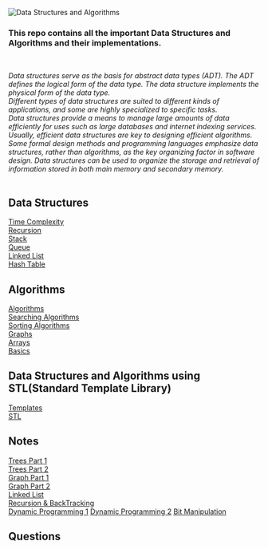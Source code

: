 
![Data Structures and Algorithms](https://user-images.githubusercontent.com/83531337/155879473-35f37c9b-7501-4013-b78a-9709244037b3.png)

### This repo contains all the important Data Structures and Algorithms and their implementations.<br>
<br>

*Data structures serve as the basis for abstract data types (ADT). The ADT defines the logical form of the data type. The data structure implements the physical form of the data type.<br>
Different types of data structures are suited to different kinds of applications, and some are highly specialized to specific tasks.<br>
Data structures provide a means to manage large amounts of data efficiently for uses such as large databases and internet indexing services. Usually, efficient data structures are key to designing efficient algorithms.<br>
Some formal design methods and programming languages emphasize data structures, rather than algorithms, as the key organizing factor in software design. Data structures can be used to organize the storage and retrieval of information stored in both main memory and secondary memory.*<br>
<br>

## Data Structures

[Time Complexity](https://github.com/Aashutosh0033/Data-Structures-and-Algorithms/tree/main/Time%20Complexity)<br>
[Recursion](https://github.com/Aashutosh0033/Data-Structures-and-Algorithms/tree/main/Recursion)<br>
[Stack](https://github.com/Aashutosh0033/Data-Structures-and-Algorithms/tree/main/Stack)<br>
[Queue](https://github.com/Aashutosh0033/Data-Structures-and-Algorithms/tree/main/Queue)<br>
[Linked List](https://github.com/Aashutosh0033/Data-Structures-and-Algorithms/tree/main/Linked%20List)<br>
[Hash Table](https://github.com/Aashutosh0033/Data-Structures-and-Algorithms/tree/main/Hash%20Table)<br>


## Algorithms

[Algorithms](https://github.com/Aashutosh0033/Data-Structures-and-Algorithms/tree/main/Algorithms)<br>
[Searching Algorithms](https://github.com/Aashutosh0033/Data-Structures-and-Algorithms/tree/main/Searching%20Algorithms)<br>
[Sorting Algorithms](https://github.com/Aashutosh0033/Data-Structures-and-Algorithms/tree/main/Sorting%20Algorithms)<br>
[Graphs](https://github.com/Aashutosh0033/Data-Structures-and-Algorithms/tree/main/Graph%20Algorithms)<br>
[Arrays](https://github.com/Aashutosh0033/Data-Structures-and-Algorithms/tree/main/Array%20Algorithms)<br>
[Basics](https://github.com/Aashutosh0033/Data-Structures-and-Algorithms/tree/main/Basic%20Algorithms)<br>


## Data Structures and Algorithms using STL(Standard Template Library)

[Templates](https://github.com/Aashutosh0033/DSA-using-Cpp/tree/main/Templates)<br>
[STL](https://github.com/Aashutosh0033/DSA-using-Cpp/tree/main/STL)<br>


## Notes

[Trees Part 1](https://github.com/Aashutosh0033/DSA-using-Cpp/blob/main/Notes/Trees%20Part-1.pdf)<br>
[Trees Part 2](https://github.com/Aashutosh0033/DSA-using-Cpp/blob/main/Notes/Trees%20Part-2.pdf)<br>
[Graph Part 1](https://github.com/Aashutosh0033/DSA-using-Cpp/blob/main/Notes/Graph%20Part-1.pdf)<br>
[Graph Part 2](https://github.com/Aashutosh0033/DSA-using-Cpp/blob/main/Notes/Graph%20-%202.pdf)<br>
[Linked List](https://github.com/Aashutosh0033/DSA-using-Cpp/blob/main/Notes/Linked%20List.pdf)<br>
[Recursion & BackTracking](https://github.com/Aashutosh0033/DSA-using-Cpp/blob/main/Notes/Recursion%20%26%20BackTracking.pdf)<br>
[Dynamic Programming 1](https://github.com/Aashutosh0033/DSA-using-Cpp/blob/main/Notes/Recursion%20%26%20BackTracking.pdf)
[Dynamic Programming 2](https://github.com/Aashutosh0033/DSA-using-Cpp/blob/main/Notes/Recursion%20%26%20BackTracking.pdf)
[Bit Manipulation](https://github.com/Aashutosh0033/DSA-using-Cpp/blob/main/Notes/Recursion%20%26%20BackTracking.pdf)


## Questions







